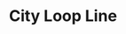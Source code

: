 ---
title: City Loop Line
title_zh: 三環綫
mm_sign: [C]
branch_line: false
stations:
  - station_code: [C1]
    name: Winterland
    name_zh: 冬地
    transfer:
      - mm_sign: [G,W]
  - station_code: [C3]
    name: Berryhills
    name_zh: 啤梨山
    transfer:
      - mm_sign: [D]
  - station_code: [C4]
    name: Mirai
    name_zh: 美來
    transfer:
      - mm_sign: [G,Ac,D]
  - station_code: [C5]
    name: Downtown East
    name_zh: 市中心東
    transfer:
      - mm_sign: [W,D]
  - station_code: [C6]
    name: Mount Austin
    name_zh: 柯士甸山
    transfer:
      - mm_sign: [G]
custom_style: table{margin:0 auto}.station-code-bg{background-image:url(/img/bg/cityloopline.png);background-repeat:no-repeat;background-size:7px 101%;background-position:56px}
weight: 7
---